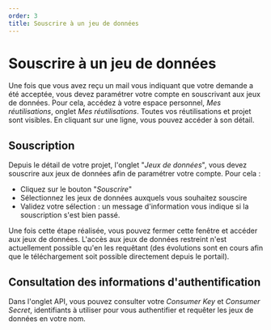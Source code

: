 ```yaml
---
order: 3
title: Souscrire à un jeu de données
---
```


# Souscrire à un jeu de données 
Une fois que vous avez reçu un mail vous indiquant que votre demande a été acceptée, vous devez paramétrer votre compte en souscrivant aux jeux de données.
Pour cela, accédez à votre espace personnel, *Mes réutilisations*, onglet *Mes réutilisations*. Toutes vos réutilisations et projet sont visibles. En cliquant sur une ligne, vous pouvez accéder à son détail.

## Souscription

Depuis le détail de votre projet, l'onglet "*Jeux de données*", vous devez souscrire aux jeux de données afin de paramétrer votre compte.
Pour cela :
* Cliquez sur le bouton "*Souscrire*"
* Sélectionnez les jeux de données auxquels vous souhaitez souscire
* Validez votre sélection : un message d'information vous indique si la souscription s'est bien passé. 

Une fois cette étape réalisée, vous pouvez fermer cette fenêtre et accéder aux jeux de données.
L'accès aux jeux de données restreint n'est actuellement possible qu'en les requêtant (des évolutions sont en cours afin que le téléchargement soit possible directement depuis le portail).

## Consultation des informations d'authentification

Dans l'onglet API, vous pouvez consulter votre *Consumer Key* et *Consumer Secret*, identifiants à utiliser pour vous authentifier et requêter les jeux de données en votre nom.
